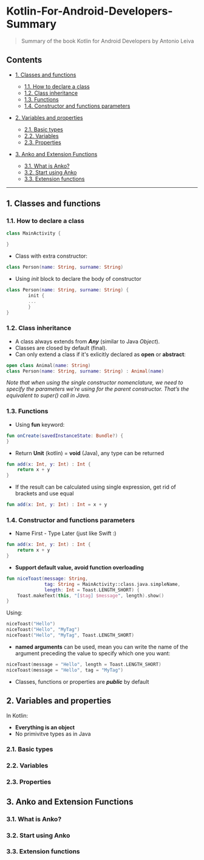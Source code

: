 # Kotlin-For-Android-Developers-Summary

> Summary of the book Kotlin for Android Developers by Antonio Leiva

## Contents

- [1. Classes and functions](README.md#1-classes-and-functions)
    - [1.1. How to declare a class](README.md#11-how-to-declare-a-class)
    - [1.2. Class inheritance](README.md#12-class-inheritance)
    - [1.3. Functions](README.md#13-functions)
    - [1.4. Constructor and functions parameters](README.md#14-constructor-and-functions-parameters)
- [2. Variables and properties](README.md#2-variables-and-properties)
    - [2.1. Basic types](README.md#21-basic-types)
    - [2.2. Variables](README.md#22-variables)
    - [2.3. Properties](README.md#23-properties)

- [3. Anko and Extension Functions](README.md#3-anko-and-extension-functions)
    - [3.1. What is Anko?](README.md#31-what-is-anko)
    - [3.2. Start using Anko](README.md#32-start-using-anko)
    - [3.3. Extension functions](README.md#33-extension-functions)

---

## 1. Classes and functions

### 1.1. How to declare a class

```kotlin
class MainActivity {

}
```

* Class with extra constructor:

```kotlin
class Person(name: String, surname: String)
```

* Using _init_ block to declare the body of constructor

```kotlin
class Person(name: String, surname: String) {
        init {
        ...
        }
}
```

### 1.2. Class inheritance

* A class always extends from **_Any_** (similar to Java _Object_).
* Classes are closed by default (final).
* Can only extend a class if it's exlicitly declared as **open** or **abstract**:

```kotlin
open class Animal(name: String)
class Person(name: String, surname: String) : Animal(name)
```

_Note that when using the single constructor nomenclature, we need to specify the parameters we’re using for the parent constructor. That’s the equivalent to super() call in Java._

### 1.3. Functions

* Using **fun** keyword:

```kotlin
fun onCreate(savedInstanceState: Bundle?) {
}
```

* Return **Unit** (kotlin) = **void** (Java), any type can be returned

```kotlin
fun add(x: Int, y: Int) : Int {
    return x + y
}
```

* If the result can be calculated using single expression, get rid of brackets and use equal

```kotlin
fun add(x: Int, y: Int) : Int = x + y
```

### 1.4. Constructor and functions parameters

* Name First - Type Later (just like Swift :)

```kotlin
fun add(x: Int, y: Int) : Int {
    return x + y
}
```

* **Support default value, avoid function overloading**

```kotlin
fun niceToast(message: String,
              tag: String = MainActivity::class.java.simpleName,
              length: Int = Toast.LENGTH_SHORT) {
    Toast.makeText(this, "[$tag] $message", length).show()
}
```

Using: 

```kotlin
niceToast("Hello")
niceToast("Hello", "MyTag")
niceToast("Hello", "MyTag", Toast.LENGTH_SHORT)
```

* **named arguments** can be used, mean you can write the name of the argument preceding the value to specify which one you want:

```kotlin
niceToast(message = "Hello", length = Toast.LENGTH_SHORT)
niceToast(message = "Hello", tag = "MyTag")
```

* Classes, functions or properties are **_public_** by
default

## 2. Variables and properties

In Kotlin:
* **Everything is an object**
* No primivitve types as in Java

### 2.1. Basic types

### 2.2. Variables

### 2.3. Properties

## 3. Anko and Extension Functions

### 3.1. What is Anko?

### 3.2. Start using Anko

### 3.3. Extension functions


